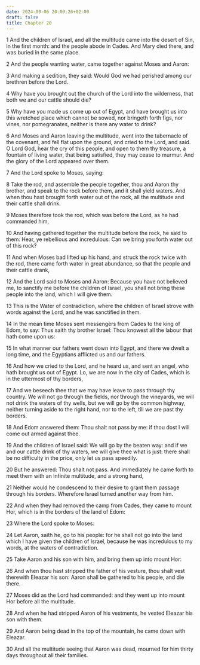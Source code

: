 ```yaml
---
date: 2024-09-06 20:00:26+02:00
draft: false
title: Chapter 20
---
```




1 And the children of Israel, and all the multitude came into the desert of Sin, in the first month: and the people abode in Cades. And Mary died there, and was buried in the same place.

2 And the people wanting water, came together against Moses and Aaron:

3 And making a sedition, they said: Would God we had perished among our brethren before the Lord.

4 Why have you brought out the church of the Lord into the wilderness, that both we and our cattle should die?

5 Why have you made us come up out of Egypt, and have brought us into this wretched place which cannot be sowed, nor bringeth forth figs, nor vines, nor pomegranates, neither is there any water to drink?

6 And Moses and Aaron leaving the multitude, went into the tabernacle of the covenant, and fell flat upon the ground, and cried to the Lord, and said. O Lord God, hear the cry of this people, and open to them thy treasure, a fountain of living water, that being satisfied, they may cease to murmur. And the glory of the Lord appeared over them.

7 And the Lord spoke to Moses, saying:

8 Take the rod, and assemble the people together, thou and Aaron thy brother, and speak to the rock before them, and it shall yield waters. And when thou hast brought forth water out of the rock, all the multitude and their cattle shall drink.

9 Moses therefore took the rod, which was before the Lord, as he had commanded him,

10 And having gathered together the multitude before the rock, he said to them: Hear, ye rebellious and incredulous: Can we bring you forth water out of this rock?

11 And when Moses bad lifted up his hand, and struck the rock twice with the rod, there came forth water in great abundance, so that the people and their cattle drank,

12 And the Lord said to Moses and Aaron: Because you have not believed me, to sanctify me before the children of Israel, you shall not bring these people into the land, which I will give them.

13 This is the Water of contradiction, where the children of Israel strove with words against the Lord, and he was sanctified in them.

14 In the mean time Moses sent messengers from Cades to the king of Edom, to say: Thus saith thy brother Israel: Thou knowest all the labour that hath come upon us:

15 In what manner our fathers went down into Egypt, and there we dwelt a long time, and the Egyptians afflicted us and our fathers.

16 And how we cried to the Lord, and he heard us, and sent an angel, who hath brought us out of Egypt. Lo, we are now in the city of Cades, which is in the uttermost of thy borders,

17 And we beseech thee that we may have leave to pass through thy country. We will not go through the fields, nor through the vineyards, we will not drink the waters of thy wells, but we will go by the common highway, neither turning aside to the right hand, nor to the left, till we are past thy borders.

18 And Edom answered them: Thou shalt not pass by me: if thou dost I will come out armed against thee.

19 And the children of Israel said: We will go by the beaten way: and if we and our cattle drink of thy waters, we will give thee what is just: there shall be no difficulty in the price, only let us pass speedily.

20 But he answered: Thou shalt not pass. And immediately he came forth to meet them with an infinite multitude, and a strong hand,

21 Neither would he condescend to their desire to grant them passage through his borders. Wherefore Israel turned another way from him.

22 And when they had removed the camp from Cades, they came to mount Hor, which is in the borders of the land of Edom:

23 Where the Lord spoke to Moses:

24 Let Aaron, saith he, go to his people: for he shall not go into the land which I have given the children of Israel, because he was incredulous to my words, at the waters of contradiction.

25 Take Aaron and his son with him, and bring them up into mount Hor:

26 And when thou hast stripped the father of his vesture, thou shalt vest therewith Eleazar his son: Aaron shall be gathered to his people, and die there.

27 Moses did as the Lord had commanded: and they went up into mount Hor before all the multitude.

28 And when he had stripped Aaron of his vestments, he vested Eleazar his son with them.

29 And Aaron being dead in the top of the mountain, he came down with Eleazar.

30 And all the multitude seeing that Aaron was dead, mourned for him thirty days throughout all their families.

